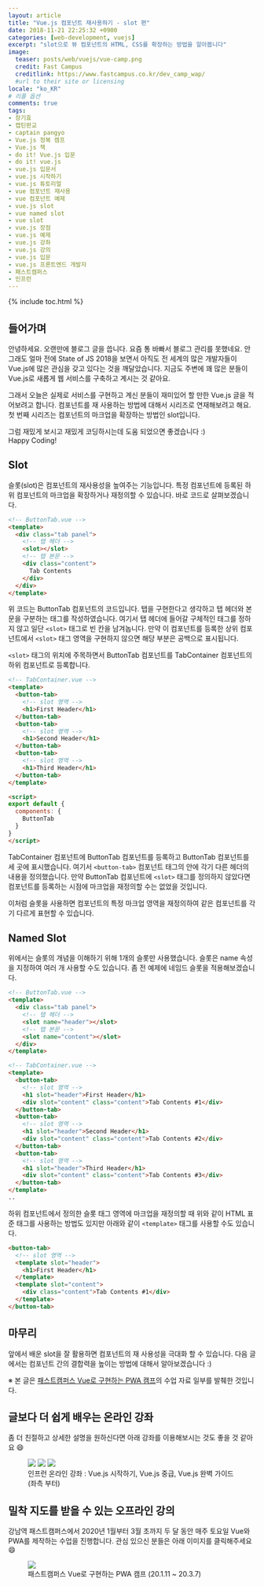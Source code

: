 ```yaml
---
layout: article
title: "Vue.js 컴포넌트 재사용하기 - slot 편"
date: 2018-11-21 22:25:32 +0900
categories: [web-development, vuejs]
excerpt: "slot으로 뷰 컴포넌트의 HTML, CSS를 확장하는 방법을 알아봅니다"
image:
  teaser: posts/web/vuejs/vue-camp.png
  credit: Fast Campus
  creditlink: https://www.fastcampus.co.kr/dev_camp_wap/
  #url to their site or licensing
locale: "ko_KR"
# 리플 옵션
comments: true
tags:
- 장기효
- 캡틴판교
- captain pangyo
- Vue.js 정복 캠프
- Vue.js 책
- do it! Vue.js 입문
- do it! vue.js
- vue.js 입문서
- vue.js 시작하기
- vue.js 튜토리얼
- vue 컴포넌트 재사용
- vue 컴포넌트 예제
- vue.js slot
- vue named slot
- vue slot
- vue.js 장점
- vue.js 예제
- vue.js 강좌
- vue.js 강의
- vue.js 입문
- vue.js 프론트엔드 개발자
- 패스트캠퍼스
- 인프런
---
```

{% include toc.html %}

## 들어가며

안녕하세요. 오랜만에 블로그 글을 씁니다. 요즘 통 바빠서 블로그 관리를 못했네요. 안 그래도 얼마 전에 State of JS 2018을 보면서 아직도 전 세계의 많은 개발자들이 Vue.js에 많은 관심을 갖고 있다는 것을 깨달았습니다. 지금도 주변에 꽤 많은 분들이 Vue.js로 새롭게 웹 서비스를 구축하고 계시는 것 같아요.

그래서 오늘은 실제로 서비스를 구현하고 계신 분들이 재미있어 할 만한 Vue.js 글을 적어보려고 합니다. 컴포넌트를 재 사용하는 방법에 대해서 시리즈로 연재해보려고 해요. 첫 번째 시리즈는 컴포넌트의 마크업을 확장하는 방법인 slot입니다.

그럼 재밌게 보시고 재밌게 코딩하시는데 도움 되었으면 좋겠습니다 :) <br>
Happy Coding!

## Slot

슬롯(slot)은 컴포넌트의 재사용성을 높여주는 기능입니다. 특정 컴포넌트에 등록된 하위 컴포넌트의 마크업을 확장하거나 재정의할 수 있습니다. 바로 코드로 살펴보겠습니다.

```html
<!-- ButtonTab.vue -->
<template>
  <div class="tab panel">
    <!-- 탭 헤더 -->
    <slot></slot>
    <!-- 탭 본문 -->
    <div class="content">
      Tab Contents
    </div>
  </div>
</template>
```

위 코드는 ButtonTab 컴포넌트의 코드입니다. 탭을 구현한다고 생각하고 탭 헤더와 본문을 구분하는 태그를 작성하였습니다. 여기서 탭 헤더에 들어갈 구체적인 태그를 정하지 않고 일단 `<slot>` 태그로 빈 칸을 남겨놉니다. 만약 이 컴포넌트를 등록한 상위 컴포넌트에서 `<slot>` 태그 영역을 구현하지 않으면 해당 부분은 공백으로 표시됩니다.

`<slot>` 태그의 위치에 주목하면서 ButtonTab 컴포넌트를 TabContainer 컴포넌트의 하위 컴포넌트로 등록합니다.

```html
<!-- TabContainer.vue -->
<template>
  <button-tab>
    <!-- slot 영역 -->
    <h1>First Header</h1>
  </button-tab>
  <button-tab>
    <!-- slot 영역 -->
    <h1>Second Header</h1>
  </button-tab>
  <button-tab>
    <!-- slot 영역 -->
    <h1>Third Header</h1>
  </button-tab>
</template>

<script>
export default {
  components: {
    ButtonTab
  }
}
</script>
```

TabContainer 컴포넌트에 ButtonTab 컴포넌트를 등록하고 ButtonTab 컴포넌트를 세 곳에 표시했습니다. 여기서 `<button-tab>` 컴포넌트 태그의 안에 각기 다른 헤더의 내용을 정의했습니다. 만약 ButtonTab 컴포넌트에 `<slot>` 태그를 정의하지 않았다면 컴포넌트를 등록하는 시점에 마크업을 재정의할 수는 없었을 것입니다.

이처럼 슬롯을 사용하면 컴포넌트의 특정 마크업 영역을 재정의하여 같은 컴포넌트를 각기 다르게 표현할 수 있습니다.

## Named Slot

위에서는 슬롯의 개념을 이해하기 위해 1개의 슬롯만 사용했습니다. 슬롯은 name 속성을 지정하여 여러 개 사용할 수도 있습니다. 좀 전 예제에 네임드 슬롯을 적용해보겠습니다.

```html
<!-- ButtonTab.vue -->
<template>
  <div class="tab panel">
    <!-- 탭 헤더 -->
    <slot name="header"></slot>
    <!-- 탭 본문 -->
    <slot name="content"></slot>
  </div>
</template>
```

```html
<!-- TabContainer.vue -->
<template>
  <button-tab>
    <!-- slot 영역 -->
    <h1 slot="header">First Header</h1>
    <div slot="content" class="content">Tab Contents #1</div>
  </button-tab>
  <button-tab>
    <!-- slot 영역 -->
    <h1 slot="header">Second Header</h1>
    <div slot="content" class="content">Tab Contents #2</div>
  </button-tab>
  <button-tab>
    <!-- slot 영역 -->
    <h1 slot="header">Third Header</h1>
    <div slot="content" class="content">Tab Contents #3</div>
  </button-tab>
</template>
..
```

하위 컴포넌트에서 정의한 슬롯 태그 영역에 마크업을 재정의할 때 위와 같이 HTML 표준 태그를 사용하는 방법도 있지만 아래와 같이 `<template>` 태그를 사용할 수도 있습니다.

```html
<button-tab>
  <!-- slot 영역 -->
  <template slot="header">
    <h1>First Header</h1>
  </template>
  <template slot="content">
    <div class="content">Tab Contents #1</div>
  </template>
</button-tab>
```

## 마무리

앞에서 배운 slot을 잘 활용하면 컴포넌트의 재 사용성을 극대화 할 수 있습니다. 다음 글에서는 컴포넌트 간의 결합력을 높이는 방법에 대해서 알아보겠습니다 :)

※ 본 글은 [패스트캠퍼스 Vue로 구현하는 PWA 캠프](https://www.fastcampus.co.kr/dev_camp_wap/)의 수업 자료 일부를 발췌한 것입니다.

## 글보다 더 쉽게 배우는 온라인 강좌
좀 더 친절하고 상세한 설명을 원하신다면 아래 강좌를 이용해보시는 것도 좋을 것 같아요 😄

<figure class="third">
	<a href="https://www.inflearn.com/course/Age-of-Vuejs/?utm_source=blog&utm_medium=githubio&utm_campaign=captianpangyo&utm_term=banner" target="_blank"><img src="{{ site.url }}/images/posts/web/inflearn/age-of-vue.png"></a>
	<a href="https://www.inflearn.com/course/vue-pwa-vue-js-%EC%A4%91%EA%B8%89/?utm_source=blog&utm_medium=githubio&utm_campaign=captianpangyo&utm_term=banner" target="_blank"><img src="{{ site.url }}/images/posts/web/inflearn/vue-intermediate.png"></a>
	<a href="https://www.inflearn.com/course/vue-js/?utm_source=blog&utm_medium=githubio&utm_campaign=captianpangyo&utm_term=banner" target="_blank"><img src="{{ site.url }}/images/posts/web/inflearn/vue-advanced.jpg"></a>
	<figcaption>인프런 온라인 강좌 : Vue.js 시작하기, Vue.js 중급, Vue.js 완벽 가이드 (좌측 부터)</figcaption>
</figure>

## 밀착 지도를 받을 수 있는 오프라인 강의

강남역 패스트캠퍼스에서 2020년 1월부터 3월 초까지 두 달 동안 매주 토요일 Vue와 PWA를 제작하는 수업을 진행합니다. 관심 있으신 분들은 아래 이미지를 클릭해주세요 😄

<figure class="third">
	<a href="https://www.fastcampus.co.kr/dev_camp_wap/" target="_blank"><img src="{{ site.url }}/images/posts/web/fastcampus/wap.png"></a>
	<figcaption>패스트캠퍼스 Vue로 구현하는 PWA 캠프 (20.1.11 ~ 20.3.7)</figcaption>
</figure>